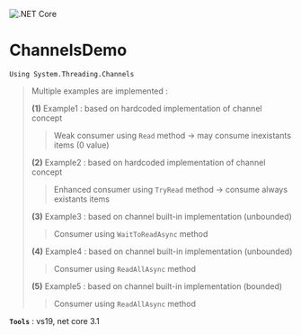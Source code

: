 ![.NET Core](https://github.com/aimenux/ChannelsDemo/workflows/.NET%20Core/badge.svg)
# ChannelsDemo
```
Using System.Threading.Channels
```

> Multiple examples are implemented :
>
> **(1)** Example1 : based on hardcoded implementation of channel concept
>> Weak consumer using `Read` method -> may consume inexistants items (0 value)
>
> **(2)** Example2 : based on hardcoded implementation of channel concept
>> Enhanced consumer using `TryRead` method -> consume always existants items
>
> **(3)** Example3 : based on channel built-in implementation (unbounded)
>> Consumer using `WaitToReadAsync` method
>
> **(4)** Example4 : based on channel built-in implementation (unbounded)
>> Consumer using `ReadAllAsync` method
>
> **(5)** Example5 : based on channel built-in implementation (bounded)
>> Consumer using `ReadAllAsync` method

**`Tools`** : vs19, net core 3.1